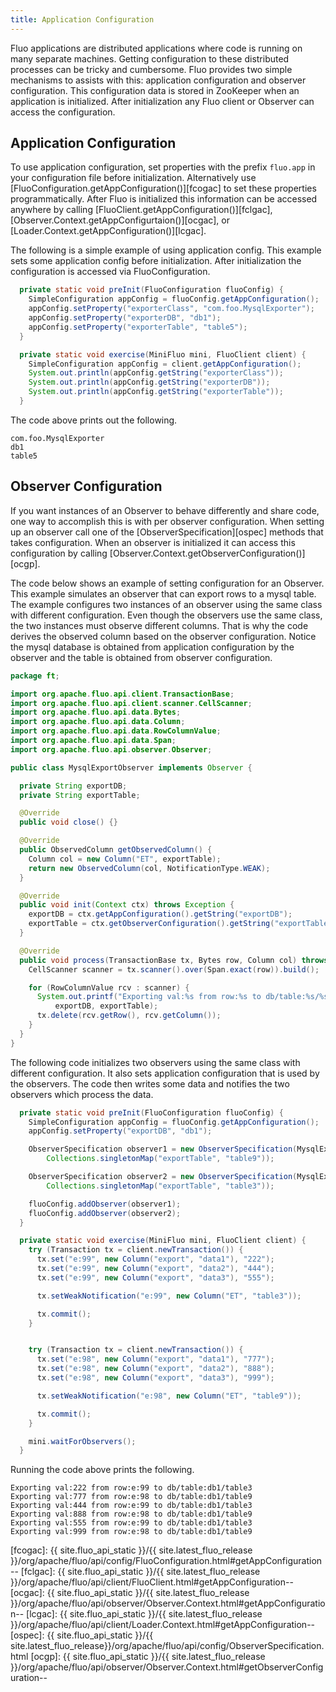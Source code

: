 ```yaml
---
title: Application Configuration
---
```


Fluo applications are distributed applications where code is running on many separate machines.
Getting configuration to these distributed processes can be tricky and cumbersome.  Fluo provides
two simple mechanisms to assists with this: application configuration and observer configuration.
This configuration data is stored in ZooKeeper when an application is initialized.  After
initialization any Fluo client or Observer can access the configuration.

## Application Configuration

To use application configuration, set properties with the prefix `fluo.app` in your configuration
file before initialization.  Alternatively use [FluoConfiguration.getAppConfiguration()][fcogac] to
set these properties programmatically.  After Fluo is initialized this information can be accessed
anywhere by calling [FluoClient.getAppConfiguration()][fclgac],
[Observer.Context.getAppConfigurtaion()][ocgac], or [Loader.Context.getAppConfiguration()][lcgac].

The following is a simple example of using application config.   This example sets some application
config before initialization.  After initialization the configuration is accessed via
FluoConfiguration.

```java
  private static void preInit(FluoConfiguration fluoConfig) {
    SimpleConfiguration appConfig = fluoConfig.getAppConfiguration();
    appConfig.setProperty("exporterClass", "com.foo.MysqlExporter");
    appConfig.setProperty("exporterDB", "db1");
    appConfig.setProperty("exporterTable", "table5");
  }

  private static void exercise(MiniFluo mini, FluoClient client) {
    SimpleConfiguration appConfig = client.getAppConfiguration();
    System.out.println(appConfig.getString("exporterClass"));
    System.out.println(appConfig.getString("exporterDB"));
    System.out.println(appConfig.getString("exporterTable"));
  }
```

The code above prints out the following.

```
com.foo.MysqlExporter
db1
table5
```

## Observer Configuration

If you want instances of an Observer to behave differently and share code, one way to accomplish
this is with per observer configuration.  When setting up an observer call one of the
[ObserverSpecification][ospec] methods that takes configuration.  When an observer is initialized it
can access this configuration by calling [Observer.Context.getObserverConfiguration()][ocgp].

The code below shows an example of setting configuration for an Observer.  This example simulates an
observer that can export rows to a mysql table. The example configures two instances of an observer
using the same class with different configuration.  Even though the observers use the same class, the
two instances must observe different columns.  That is why the code derives the observed column based
on the observer configuration.  Notice the mysql database is obtained from application configuration by
the observer and the table is obtained from observer configuration.

```java
package ft;

import org.apache.fluo.api.client.TransactionBase;
import org.apache.fluo.api.client.scanner.CellScanner;
import org.apache.fluo.api.data.Bytes;
import org.apache.fluo.api.data.Column;
import org.apache.fluo.api.data.RowColumnValue;
import org.apache.fluo.api.data.Span;
import org.apache.fluo.api.observer.Observer;

public class MysqlExportObserver implements Observer {

  private String exportDB;
  private String exportTable;

  @Override
  public void close() {}

  @Override
  public ObservedColumn getObservedColumn() {
    Column col = new Column("ET", exportTable);
    return new ObservedColumn(col, NotificationType.WEAK);
  }

  @Override
  public void init(Context ctx) throws Exception {
    exportDB = ctx.getAppConfiguration().getString("exportDB");
    exportTable = ctx.getObserverConfiguration().getString("exportTable");
  }

  @Override
  public void process(TransactionBase tx, Bytes row, Column col) throws Exception {
    CellScanner scanner = tx.scanner().over(Span.exact(row)).build();

    for (RowColumnValue rcv : scanner) {
      System.out.printf("Exporting val:%s from row:%s to db/table:%s/%s\n", rcv.getsValue(), row,
          exportDB, exportTable);
      tx.delete(rcv.getRow(), rcv.getColumn());
    }
  }
}
```

The following code initializes two observers using the same class with different configuration.  It
also sets application configuration that is used by the observers.  The code then writes some data
and notifies the two observers which process the data.

```java
  private static void preInit(FluoConfiguration fluoConfig) {
    SimpleConfiguration appConfig = fluoConfig.getAppConfiguration();
    appConfig.setProperty("exportDB", "db1");

    ObserverSpecification observer1 = new ObserverSpecification(MysqlExportObserver.class.getName(),
        Collections.singletonMap("exportTable", "table9"));

    ObserverSpecification observer2 = new ObserverSpecification(MysqlExportObserver.class.getName(),
        Collections.singletonMap("exportTable", "table3"));

    fluoConfig.addObserver(observer1);
    fluoConfig.addObserver(observer2);
  }

  private static void exercise(MiniFluo mini, FluoClient client) {
    try (Transaction tx = client.newTransaction()) {
      tx.set("e:99", new Column("export", "data1"), "222");
      tx.set("e:99", new Column("export", "data2"), "444");
      tx.set("e:99", new Column("export", "data3"), "555");

      tx.setWeakNotification("e:99", new Column("ET", "table3"));

      tx.commit();
    }


    try (Transaction tx = client.newTransaction()) {
      tx.set("e:98", new Column("export", "data1"), "777");
      tx.set("e:98", new Column("export", "data2"), "888");
      tx.set("e:98", new Column("export", "data3"), "999");

      tx.setWeakNotification("e:98", new Column("ET", "table9"));

      tx.commit();
    }

    mini.waitForObservers();
  }
```

Running the code above prints the following.

```
Exporting val:222 from row:e:99 to db/table:db1/table3
Exporting val:777 from row:e:98 to db/table:db1/table9
Exporting val:444 from row:e:99 to db/table:db1/table3
Exporting val:888 from row:e:98 to db/table:db1/table9
Exporting val:555 from row:e:99 to db/table:db1/table3
Exporting val:999 from row:e:98 to db/table:db1/table9
```

[fcogac]: {{ site.fluo_api_static }}/{{ site.latest_fluo_release }}/org/apache/fluo/api/config/FluoConfiguration.html#getAppConfiguration--
[fclgac]: {{ site.fluo_api_static }}/{{ site.latest_fluo_release }}/org/apache/fluo/api/client/FluoClient.html#getAppConfiguration--
[ocgac]: {{ site.fluo_api_static }}/{{ site.latest_fluo_release }}/org/apache/fluo/api/observer/Observer.Context.html#getAppConfiguration--
[lcgac]: {{ site.fluo_api_static }}/{{ site.latest_fluo_release }}/org/apache/fluo/api/client/Loader.Context.html#getAppConfiguration--
[ospec]: {{ site.fluo_api_static }}/{{ site.latest_fluo_release}}/org/apache/fluo/api/config/ObserverSpecification.html
[ocgp]: {{ site.fluo_api_static }}/{{ site.latest_fluo_release }}/org/apache/fluo/api/observer/Observer.Context.html#getObserverConfiguration--


